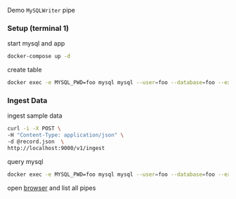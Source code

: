 Demo `MySQLWriter` pipe
### Setup (terminal 1)
start mysql and app
```sh
docker-compose up -d
```
create table
```sh
docker exec -e MYSQL_PWD=foo mysql mysql --user=foo --database=foo --execute="CREATE TABLE IF NOT EXISTS records ( \`key\` VARCHAR(64) NOT NULL PRIMARY KEY, \`value\` INTEGER, \`timestamp\` TIMESTAMP );"
```
### Ingest Data
ingest sample data
```sh
curl -i -X POST \
-H "Content-Type: application/json" \
-d @record.json  \
http://localhost:9000/v1/ingest
```
query mysql
```sh
docker exec -e MYSQL_PWD=foo mysql mysql --user=foo --database=foo --execute="SELECT \`key\`, \`value\`, \`timestamp\` FROM records WHERE \`key\` = 'foo'"
```
open [browser](http://localhost:8000/v1/pipe) and list all pipes